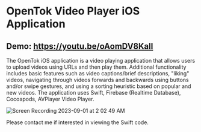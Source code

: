 # OpenTok Video Player iOS Application
## Demo: https://youtu.be/oAomDV8KalI
The OpenTok iOS application is a video playing application that allows users to upload videos using URLs and then play them. Additional functionality includes basic features such as video captions/brief descriptions, "liking" videos, navigating through videos forwards and backwards using buttons and/or swipe gestures, and using a sorting heuristic based on popular and new videos. The application uses Swift, Firebase (Realtime Database), Cocoapods, AVPlayer Video Player.

![Screen Recording 2023-09-01 at 2 02 49 AM](https://github.com/ehalper/OpenTok-Video-Player/assets/71235972/2741c6ad-d6cc-468a-9b57-ca905dbdd281)

Please contact me if interested in viewing the Swift code.
